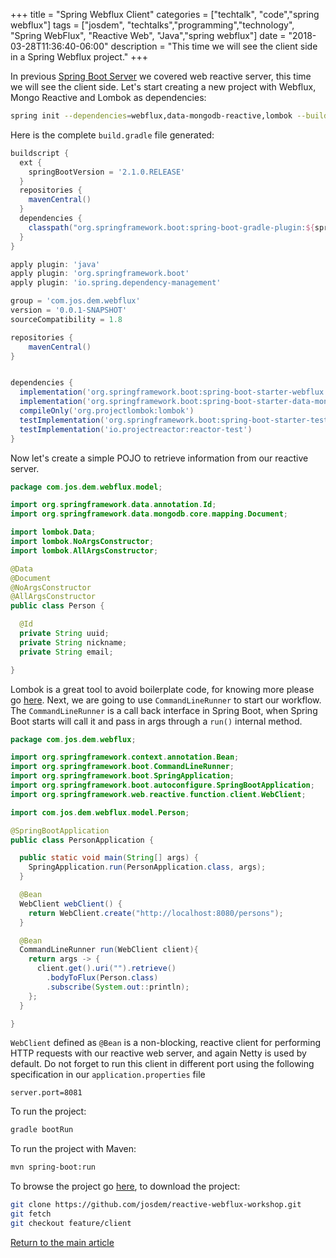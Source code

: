 +++
title =  "Spring Webflux Client"
categories = ["techtalk", "code","spring webflux"]
tags = ["josdem", "techtalks","programming","technology", "Spring WebFlux", "Reactive Web", "Java","spring webflux"]
date = "2018-03-28T11:36:40-06:00"
description = "This time we will see the client side in a Spring Webflux project."
+++

In previous [Spring Boot Server](/techtalk/spring/spring_webflux_server) we covered web reactive server, this time we will see the client side. Let's start creating a new project with Webflux, Mongo Reactive and Lombok as dependencies:

```bash
spring init --dependencies=webflux,data-mongodb-reactive,lombok --build=gradle --language=java client
```

Here is the complete `build.gradle` file generated:

```groovy
buildscript {
  ext {
    springBootVersion = '2.1.0.RELEASE'
  }
  repositories {
    mavenCentral()
  }
  dependencies {
    classpath("org.springframework.boot:spring-boot-gradle-plugin:${springBootVersion}")
  }
}

apply plugin: 'java'
apply plugin: 'org.springframework.boot'
apply plugin: 'io.spring.dependency-management'

group = 'com.jos.dem.webflux'
version = '0.0.1-SNAPSHOT'
sourceCompatibility = 1.8

repositories {
	mavenCentral()
}


dependencies {
  implementation('org.springframework.boot:spring-boot-starter-webflux')
  implementation('org.springframework.boot:spring-boot-starter-data-mongodb-reactive')
  compileOnly('org.projectlombok:lombok')
  testImplementation('org.springframework.boot:spring-boot-starter-test')
  testImplementation('io.projectreactor:reactor-test')
}
```

Now let's create a simple POJO to retrieve information from our reactive server.

```java
package com.jos.dem.webflux.model;

import org.springframework.data.annotation.Id;
import org.springframework.data.mongodb.core.mapping.Document;

import lombok.Data;
import lombok.NoArgsConstructor;
import lombok.AllArgsConstructor;

@Data
@Document
@NoArgsConstructor
@AllArgsConstructor
public class Person {

  @Id
  private String uuid;
  private String nickname;
  private String email;

}
```

Lombok is a great tool to avoid boilerplate code, for knowing more please go [here](https://projectlombok.org/). Next, we are going to use `CommandLineRunner` to start our workflow. The `CommandLineRunner` is a call back interface in Spring Boot, when Spring Boot starts will call it and pass in args through a `run()` internal method.

```java
package com.jos.dem.webflux;

import org.springframework.context.annotation.Bean;
import org.springframework.boot.CommandLineRunner;
import org.springframework.boot.SpringApplication;
import org.springframework.boot.autoconfigure.SpringBootApplication;
import org.springframework.web.reactive.function.client.WebClient;

import com.jos.dem.webflux.model.Person;

@SpringBootApplication
public class PersonApplication {

  public static void main(String[] args) {
    SpringApplication.run(PersonApplication.class, args);
  }

  @Bean
  WebClient webClient() {
    return WebClient.create("http://localhost:8080/persons");
  }

  @Bean
  CommandLineRunner run(WebClient client){
    return args -> {
      client.get().uri("").retrieve()
        .bodyToFlux(Person.class)
        .subscribe(System.out::println);
    };
  }

}
```

`WebClient` defined as `@Bean` is a non-blocking, reactive client for performing HTTP requests with our reactive web server, and again Netty is used by default. Do not forget to run this client in different port using the following specification in our `application.properties` file

```properties
server.port=8081
```

To run the project:

```bash
gradle bootRun
```

To run the project with Maven:

```bash
mvn spring-boot:run
```

To browse the project go [here](https://github.com/josdem/reactive-webflux-workshop), to download the project:

```bash
git clone https://github.com/josdem/reactive-webflux-workshop.git
git fetch
git checkout feature/client
```


[Return to the main article](/techtalk/spring#Spring_Boot)
